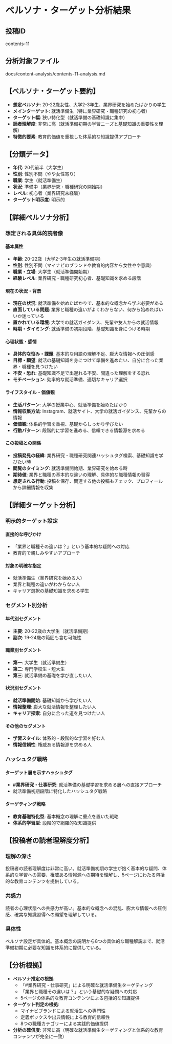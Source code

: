 # ペルソナ・ターゲット分析結果

## 投稿ID
contents-11

## 分析対象ファイル
docs/content-analysis/contents-11-analysis.md

## 【ペルソナ・ターゲット要約】
- **想定ペルソナ**: 20-22歳女性、大学2-3年生、業界研究を始めたばかりの学生
- **メインターゲット**: 就活準備生（特に業界研究・職種研究の初心者）
- **ターゲット幅**: 狭い特化型（就活準備の基礎知識に集中）
- **読者理解度**: 非常に高（就活準備初期の学習ニーズと基礎知識の重要性を理解）
- **特徴的要素**: 教育的価値を重視した体系的な知識提供アプローチ

## 【分類データ】
- **年代**: 20代前半（大学生）
- **性別**: 性別不問（やや女性寄り）
- **職業**: 学生（就活準備生）
- **状況**: 準備中（業界研究・職種研究の開始期）
- **レベル**: 初心者（業界研究未経験）
- **ターゲット明示度**: 明示的

## 【詳細ペルソナ分析】

### 想定される具体的読者像
#### 基本属性
- **年齢**: 20-22歳（大学2-3年生の就活準備期）
- **性別**: 性別不問（マイナビのブランドや教育的内容から女性やや意識）
- **職業・立場**: 大学生（就活準備開始期）
- **経験レベル**: 業界研究・職種研究初心者、基礎知識を求める段階

#### 現在の状況・背景
- **現在の状況**: 就活準備を始めたばかりで、基本的な概念から学ぶ必要がある
- **直面している問題**: 業界と職種の違いがよくわからない、何から始めればいいか迷っている
- **置かれている環境**: 大学での就活ガイダンス、先輩や友人からの就活情報
- **時期・タイミング**: 就活準備の初期段階、基礎知識を身につける時期

#### 心理状態・感情
- **具体的な悩み・課題**: 基本的な用語の理解不足、膨大な情報への圧倒感
- **目標・願望**: 就活の基礎知識を身につけて準備を進めたい、自分に合った業界・職種を見つけたい
- **不安・恐れ**: 基礎知識不足で出遅れる不安、間違った理解をする恐れ
- **モチベーション**: 効率的な就活準備、適切なキャリア選択

#### ライフスタイル・価値観
- **生活パターン**: 大学の授業中心、就活準備を始めたばかり
- **情報収集方法**: Instagram、就活サイト、大学の就活ガイダンス、先輩からの情報
- **価値観**: 体系的学習を重視、基礎からしっかり学びたい
- **行動パターン**: 段階的に学習を進める、信頼できる情報源を求める

#### この投稿との関係
- **投稿発見の経緯**: 業界研究・職種研究関連ハッシュタグ検索、基礎知識を学びたい時
- **閲覧のタイミング**: 就活準備開始期、業界研究を始める時
- **期待値**: 業界と職種の基本的な違いの理解、具体的な職種情報の習得
- **想定される行動**: 投稿を保存、関連する他の投稿もチェック、プロフィールから詳細情報を収集

## 【詳細ターゲット分析】

### 明示的ターゲット設定
#### 直接的な呼びかけ
- 「業界と職種その違いは？」という基本的な疑問への対応
- 教育的で親しみやすいアプローチ

#### 対象の明確な指定
- 就活準備生（業界研究を始める人）
- 業界と職種の違いがわからない人
- キャリア選択の基礎知識を求める学生

### セグメント別分析
#### 年代別セグメント
- **主要**: 20-22歳の大学生（就活準備期）
- **副次**: 19-24歳の範囲も含む可能性

#### 職業別セグメント
- **第一**: 大学生（就活準備生）
- **第二**: 専門学校生・短大生
- **第三**: 就活準備の基礎を学び直したい人

#### 状況別セグメント
- **就活準備開始**: 基礎知識から学びたい人
- **情報整理**: 膨大な就活情報を整理したい人
- **キャリア探索**: 自分に合った道を見つけたい人

#### その他のセグメント
- **学習スタイル**: 体系的・段階的な学習を好む人
- **情報信頼性**: 権威ある情報源を求める人

### ハッシュタグ戦略
#### ターゲット層を示すハッシュタグ
- **#業界研究・仕事研究**: 就活準備の基礎学習を求める層への直接アプローチ
- 就活準備初期段階に特化したハッシュタグ戦略

#### ターゲティング戦略
- **教育基礎特化型**: 基本概念の理解に重点を置いた戦略
- **体系的学習型**: 段階的で網羅的な知識提供

## 【投稿者の読者理解度分析】
### 理解の深さ
投稿者の読者理解度は非常に高い。就活準備初期の学生が抱く基本的な疑問、体系的な学習への需要、権威ある情報源への期待を理解し、5ページにわたる包括的な教育コンテンツを提供している。

### 共感力
読者の心理状態への共感力が高い。基本的な概念への混乱、膨大な情報への圧倒感、確実な知識習得への願望を理解している。

### 具体性
ペルソナ設定が具体的。基本概念の説明から8つの具体的な職種解説まで、就活準備初期に必要な知識を体系的に提供している。

## 【分析根拠】
- **ペルソナ推定の根拠**: 
  - 「#業界研究・仕事研究」による明確な就活準備生ターゲティング
  - 「業界と職種その違いは？」という基礎的な疑問への対応
  - 5ページの体系的な教育コンテンツによる包括的な知識提供
- **ターゲット判定の根拠**: 
  - マイナビブランドによる就活生への専門性
  - 定義ボックスや出典情報による教育的信頼性
  - 8つの職種カテゴリーによる実践的価値提供
- **分析の確信度**: 非常に高（明確な就活準備生ターゲティングと体系的な教育コンテンツが完全に一致）